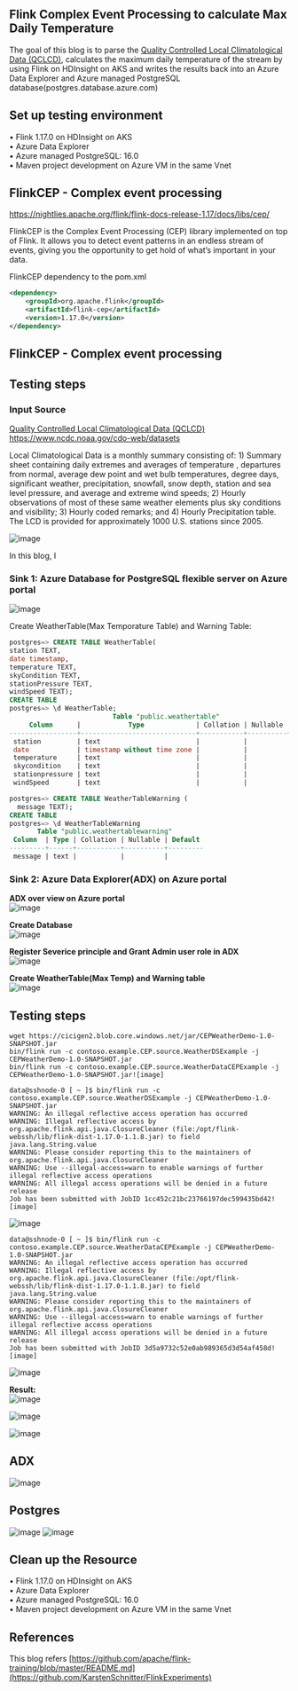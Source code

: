 ## Flink Complex Event Processing to calculate Max Daily Temperature

The goal of this blog is to parse the [Quality Controlled Local Climatological Data (QCLCD)](https://www.ncdc.noaa.gov/cdo-web/datasets), 
calculates the maximum daily temperature of the stream by using Flink on HDInsight on AKS and writes the results back into an Azure Data Explorer 
and Azure managed PostgreSQL database(postgres.database.azure.com)

## Set up testing environment

• Flink 1.17.0 on HDInsight on AKS <br>
• Azure Data Explorer  <br>
• Azure managed PostgreSQL: 16.0  <br>
• Maven project development on Azure VM in the same Vnet <br>

## FlinkCEP - Complex event processing

https://nightlies.apache.org/flink/flink-docs-release-1.17/docs/libs/cep/

FlinkCEP is the Complex Event Processing (CEP) library implemented on top of Flink. It allows you to detect event patterns in an endless stream of events, giving you the opportunity to get hold of what’s important in your data.

FlinkCEP dependency to the pom.xml 
``` xml
<dependency>
    <groupId>org.apache.flink</groupId>
    <artifactId>flink-cep</artifactId>
    <version>1.17.0</version>
</dependency>
```
## FlinkCEP - Complex event processing

## Testing steps

### Input Source

[Quality Controlled Local Climatological Data (QCLCD)](https://www.ncdc.noaa.gov/cdo-web/datasets)
https://www.ncdc.noaa.gov/cdo-web/datasets

Local Climatological Data is a monthly summary consisting of: 1) Summary sheet containing daily extremes and averages of temperature , departures from normal, average dew point and wet bulb temperatures, degree days, significant weather, precipitation, snowfall, snow depth, station and sea level pressure, and average and extreme wind speeds; 2) Hourly observations of most of these same weather elements plus sky conditions and visibility; 3) Hourly coded remarks; and 4) Hourly Precipitation table. The LCD is provided for approximately 1000 U.S. stations since 2005.

![image](https://github.com/Baiys1234/hdinsight-aks/assets/35547706/b5e5cc6b-9e55-4fb4-89f6-e2a2735b0033)

In this blog, I 


### Sink 1: Azure Database for PostgreSQL flexible server on Azure portal

![image](https://github.com/Baiys1234/hdinsight-aks/assets/35547706/039be564-a07f-414c-b3b4-fe1c764500f9)

Create WeatherTable(Max Temporature Table) and Warning Table:<br>
``` SQL
postgres=> CREATE TABLE WeatherTable(
station TEXT,
date timestamp,
temperature TEXT,
skyCondition TEXT,
stationPressure TEXT,
windSpeed TEXT);
CREATE TABLE
postgres=> \d WeatherTable;
                          Table "public.weathertable"
     Column      |            Type             | Collation | Nullable | Default 
-----------------+-----------------------------+-----------+----------+---------
 station         | text                        |           |          | 
 date            | timestamp without time zone |           |          | 
 temperature     | text                        |           |          | 
 skycondition    | text                        |           |          | 
 stationpressure | text                        |           |          |
 windSpeed       | text                        |           |          | 

postgres=> CREATE TABLE WeatherTableWarning (
  message TEXT);
CREATE TABLE
postgres=> \d WeatherTableWarning
       Table "public.weathertablewarning"
 Column  | Type | Collation | Nullable | Default 
---------+------+-----------+----------+---------
 message | text |           |          | 
```

### Sink 2: Azure Data Explorer(ADX) on Azure portal

**ADX over view on Azure portal** <br>
![image](https://github.com/Baiys1234/hdinsight-aks/assets/35547706/8d3f2eb9-7ebf-4d3a-ac8d-0ef80a848045)

**Create Database**  <br>
![image](https://github.com/Baiys1234/hdinsight-aks/assets/35547706/acf077b3-7e44-4a0c-bf31-9374d7819a00)

**Register Severice principle and Grant Admin user role in ADX**  <br>
![image](https://github.com/Baiys1234/hdinsight-aks/assets/35547706/0e5417cc-94a6-4421-a3dd-01dfad15d336)

**Create WeatherTable(Max Temp) and Warning table**  <br>
![image](https://github.com/Baiys1234/hdinsight-aks/assets/35547706/695c9306-5959-4bc0-8925-72b44eb5d04c)


## Testing steps

```
wget https://cicigen2.blob.core.windows.net/jar/CEPWeatherDemo-1.0-SNAPSHOT.jar
bin/flink run -c contoso.example.CEP.source.WeatherDSExample -j CEPWeatherDemo-1.0-SNAPSHOT.jar
bin/flink run -c contoso.example.CEP.source.WeatherDataCEPExample -j CEPWeatherDemo-1.0-SNAPSHOT.jar![image]
```

```
data@sshnode-0 [ ~ ]$ bin/flink run -c contoso.example.CEP.source.WeatherDSExample -j CEPWeatherDemo-1.0-SNAPSHOT.jar
WARNING: An illegal reflective access operation has occurred
WARNING: Illegal reflective access by org.apache.flink.api.java.ClosureCleaner (file:/opt/flink-webssh/lib/flink-dist-1.17.0-1.1.8.jar) to field java.lang.String.value
WARNING: Please consider reporting this to the maintainers of org.apache.flink.api.java.ClosureCleaner
WARNING: Use --illegal-access=warn to enable warnings of further illegal reflective access operations
WARNING: All illegal access operations will be denied in a future release
Job has been submitted with JobID 1cc452c21bc23766197dec599435bd42![image]
```

![image](https://github.com/Baiys1234/hdinsight-aks/assets/35547706/45372fe4-cf4c-4c09-86cf-25242add6081)


```
data@sshnode-0 [ ~ ]$ bin/flink run -c contoso.example.CEP.source.WeatherDataCEPExample -j CEPWeatherDemo-1.0-SNAPSHOT.jar
WARNING: An illegal reflective access operation has occurred
WARNING: Illegal reflective access by org.apache.flink.api.java.ClosureCleaner (file:/opt/flink-webssh/lib/flink-dist-1.17.0-1.1.8.jar) to field java.lang.String.value
WARNING: Please consider reporting this to the maintainers of org.apache.flink.api.java.ClosureCleaner
WARNING: Use --illegal-access=warn to enable warnings of further illegal reflective access operations
WARNING: All illegal access operations will be denied in a future release
Job has been submitted with JobID 3d5a9732c52e0ab989365d3d54af458d![image]
```

![image](https://github.com/Baiys1234/hdinsight-aks/assets/35547706/7f58a8a7-a356-4a73-8db4-d6729a20f8a8)

**Result: <br>**
![image](https://github.com/Baiys1234/hdinsight-aks/assets/35547706/4e987892-e29d-4e04-9cf2-08c2db614e28)

![image](https://github.com/Baiys1234/hdinsight-aks/assets/35547706/8df71fe3-5fd2-4700-83bb-778f548ccff7)

![image](https://github.com/Baiys1234/hdinsight-aks/assets/35547706/b6ae7dd2-52cd-4bca-9648-0fe690ee822a)

## ADX
![image](https://github.com/Baiys1234/hdinsight-aks/assets/35547706/d4a78de0-1dd4-4e1a-948b-1524464a71b0)


## Postgres
![image](https://github.com/Baiys1234/hdinsight-aks/assets/35547706/04c9ae5f-89c0-4437-a9cc-ef2f0cc89356)
![image](https://github.com/Baiys1234/hdinsight-aks/assets/35547706/5d876203-949e-4daa-9c36-6e784843b72d)

## Clean up the Resource

• Flink 1.17.0 on HDInsight on AKS <br>
• Azure Data Explorer  <br>
• Azure managed PostgreSQL: 16.0  <br>
• Maven project development on Azure VM in the same Vnet <br>

## References
This blog refers [https://github.com/apache/flink-training/blob/master/README.md](https://github.com/KarstenSchnitter/FlinkExperiments)











